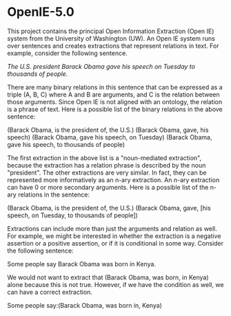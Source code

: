 # OpenIE-5.0

This project contains the principal Open Information Extraction (Open IE) system from the University of Washington (UW). An Open IE system runs over sentences and creates extractions that represent relations in text. For example, consider the following sentence.

*The U.S. president Barack Obama gave his speech on Tuesday to thousands of people.*

There are many binary relations in this sentence that can be expressed as a triple (A, B, C) where A and B are arguments, and C is the relation between those arguments. Since Open IE is not aligned with an ontology, the relation is a phrase of text. Here is a possible list of the binary relations in the above sentence:

(Barack Obama, is the president of, the U.S.)
(Barack Obama, gave, his speech)
(Barack Obama, gave his speech, on Tuesday)
(Barack Obama, gave his speech, to thousands of people)

The first extraction in the above list is a "noun-mediated extraction", because the extraction has a relation phrase is described by the noun "president". The other extractions are very similar. In fact, they can be represented more informatively as an n-ary extraction. An n-ary extraction can have 0 or more secondary arguments. Here is a possible list of the n-ary relations in the sentence:

(Barack Obama, is the president of, the U.S.)
(Barack Obama, gave, [his speech, on Tuesday, to thousands of people])

Extractions can include more than just the arguments and relation as well. For example, we might be interested in whether the extraction is a negative assertion or a positive assertion, or if it is conditional in some way. Consider the following sentence:

Some people say Barack Obama was born in Kenya.

We would not want to extract that (Barack Obama, was born, in Kenya) alone because this is not true. However, if we have the condition as well, we can have a correct extraction.

Some people say:(Barack Obama, was born in, Kenya)
